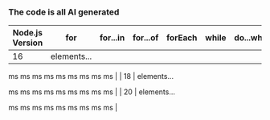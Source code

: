 ### The code is all AI generated

| Node.js Version | for | for...in | for...of | forEach | while | do...while | map | filter | reduce |
|----------------|-----|---------|--------|--------|-------|----------|-----|--------|--------|
| 16 | elements...

ms
ms
ms
ms
ms
ms
ms
ms
ms |
| 18 | elements...

ms
ms
ms
ms
ms
ms
ms
ms
ms |
| 20 | elements...

ms
ms
ms
ms
ms
ms
ms
ms
ms |
